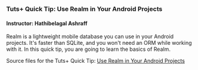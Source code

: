 ### Tuts+ Quick Tip: Use Realm in Your Android Projects

#### Instructor: Hathibelagal Ashraff

Realm is a lightweight mobile database you can use in your Android projects. It's faster than SQLite, and you won't need an ORM while working with it. In this quick tip, you are going to learn the basics of Realm.

Source files for the Tuts+ Quick Tip: [Use Realm in Your Android Projects](http://code.tutsplus.com/tutorials/quick-tip-use-realm-in-your-android-projects--cms-25241)
